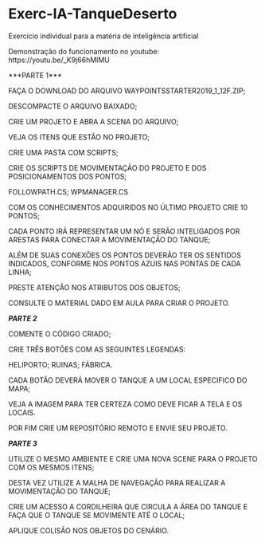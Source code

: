 # Exerc-IA-TanqueDeserto
<p>Exercício individual para a matéria de inteligência artificial

<p>Demonstração do funcionamento no youtube: https://youtu.be/_K9j66hMlMU

<p>***PARTE 1*** 

<p>FAÇA O DOWNLOAD DO ARQUIVO WAYPOINTSSTARTER2019_1_12F.ZIP;

<p>DESCOMPACTE O ARQUIVO BAIXADO;

<p>CRIE UM PROJETO E ABRA A SCENA DO ARQUIVO;

<p>VEJA OS ITENS QUE ESTÃO NO PROJETO;

<p>CRIE UMA PASTA COM SCRIPTS;

<p>CRIE OS SCRIPTS DE MOVIMENTAÇÃO DO PROJETO E DOS POSICIONAMENTOS DOS PONTOS;

<p>FOLLOWPATH.CS; WPMANAGER.CS

<p>COM OS CONHECIMENTOS ADQUIRIDOS NO ÚLTIMO PROJETO CRIE 10 PONTOS;

<p>CADA PONTO IRÁ REPRESENTAR UM NÓ E SERÃO INTELIGADOS POR ARESTAS PARA CONECTAR A MOVIMENTAÇÃO DO TANQUE;

ALÉM DE SUAS CONEXÕES OS PONTOS DEVERÃO TER OS SENTIDOS INDICADOS, CONFORME NOS PONTOS AZUIS NAS PONTAS DE CADA LINHA;

PRESTE ATENÇÃO NOS ATRIBUTOS DOS OBJETOS;

CONSULTE O MATERIAL DADO EM AULA PARA CRIAR O PROJETO.

***PARTE 2*** 

COMENTE O CÓDIGO CRIADO;

CRIE TRÊS BOTÕES COM AS SEGUINTES LEGENDAS:

HELIPORTO; RUINAS; FÁBRICA.

CADA BOTÃO DEVERÁ MOVER O TANQUE A UM LOCAL ESPECIFICO DO MAPA;

VEJA A IMAGEM PARA TER CERTEZA COMO DEVE FICAR A TELA E OS LOCAIS.

POR FIM CRIE UM REPOSITÓRIO REMOTO E ENVIE SEU PROJETO.

***PARTE 3***

UTILIZE O MESMO AMBIENTE E CRIE UMA NOVA SCENE PARA O PROJETO COM OS MESMOS ITENS;

DESTA VEZ UTILIZE A MALHA DE NAVEGAÇÃO PARA REALIZAR A MOVIMENTAÇÃO DO TANQUE;

CRIE UM ACESSO A CORDILHEIRA QUE CIRCULA A ÁREA DO TANQUE E FAÇA QUE O TANQUE SE MOVIMENTE ATÉ O LOCAL;

APLIQUE COLISÃO NOS OBJETOS DO CENÁRIO.
